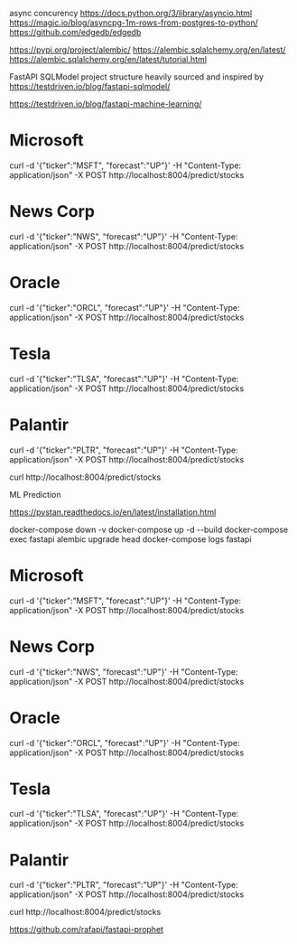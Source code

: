 

async concurency
https://docs.python.org/3/library/asyncio.html
https://magic.io/blog/asyncpg-1m-rows-from-postgres-to-python/
https://github.com/edgedb/edgedb

https://pypi.org/project/alembic/
https://alembic.sqlalchemy.org/en/latest/
https://alembic.sqlalchemy.org/en/latest/tutorial.html


FastAPI SQLModel project structure heavily sourced and inspired by 
https://testdriven.io/blog/fastapi-sqlmodel/


https://testdriven.io/blog/fastapi-machine-learning/




# Microsoft
curl -d '{"ticker":"MSFT", "forecast":"UP"}' -H "Content-Type: application/json" -X POST http://localhost:8004/predict/stocks

# News Corp
curl -d '{"ticker":"NWS", "forecast":"UP"}' -H "Content-Type: application/json" -X POST http://localhost:8004/predict/stocks

# Oracle
curl -d '{"ticker":"ORCL", "forecast":"UP"}' -H "Content-Type: application/json" -X POST http://localhost:8004/predict/stocks

# Tesla
curl -d '{"ticker":"TLSA", "forecast":"UP"}' -H "Content-Type: application/json" -X POST http://localhost:8004/predict/stocks

# Palantir
curl -d '{"ticker":"PLTR", "forecast":"UP"}' -H "Content-Type: application/json" -X POST http://localhost:8004/predict/stocks


curl http://localhost:8004/predict/stocks



ML Prediction

https://pystan.readthedocs.io/en/latest/installation.html


docker-compose down -v
docker-compose up -d --build
docker-compose exec fastapi alembic upgrade head
docker-compose logs fastapi
# Microsoft
curl -d '{"ticker":"MSFT", "forecast":"UP"}' -H "Content-Type: application/json" -X POST http://localhost:8004/predict/stocks

# News Corp
curl -d '{"ticker":"NWS", "forecast":"UP"}' -H "Content-Type: application/json" -X POST http://localhost:8004/predict/stocks

# Oracle
curl -d '{"ticker":"ORCL", "forecast":"UP"}' -H "Content-Type: application/json" -X POST http://localhost:8004/predict/stocks

# Tesla
curl -d '{"ticker":"TLSA", "forecast":"UP"}' -H "Content-Type: application/json" -X POST http://localhost:8004/predict/stocks

# Palantir
curl -d '{"ticker":"PLTR", "forecast":"UP"}' -H "Content-Type: application/json" -X POST http://localhost:8004/predict/stocks


curl http://localhost:8004/predict/stocks



https://github.com/rafapi/fastapi-prophet